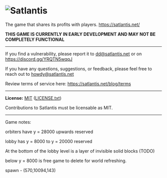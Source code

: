 # ![Satlantis](https://framerusercontent.com/images/m2O7ebDIaB99immMk2a5ptW7zPE.svg)


The game that shares its profits with players. https://satlantis.net/  

**THIS GAME IS CURRENTLY IN EARLY DEVELOPMENT AND MAY NOT BE COMPLETELY FUNCTIONAL**

----------

If you find a vulnerability, please report it to dd@satlantis.net or on https://discord.gg/YRQTN5wqqJ

If you have any questions, suggestions, or feedback, please feel free to reach out to howdy@satlantis.net

Review terms of service here: https://satlantis.net/blog/terms

----------

**License:** [MIT](https://choosealicense.com/licenses/mit/) ([LICENSE.txt](LICENSE.txt))  

Contributions to Satlantis must be licensable as MIT.


-----------
Game notes:

orbiters have y = 28000 upwards reserved

lobby has y = 8000 to y = 20000 reserved

At the bottom of the lobby level is a layer of invisible solid blocks (TODO)

below y = 8000 is free game to delete for world refreshing.

spawn - (570,10094,143)

